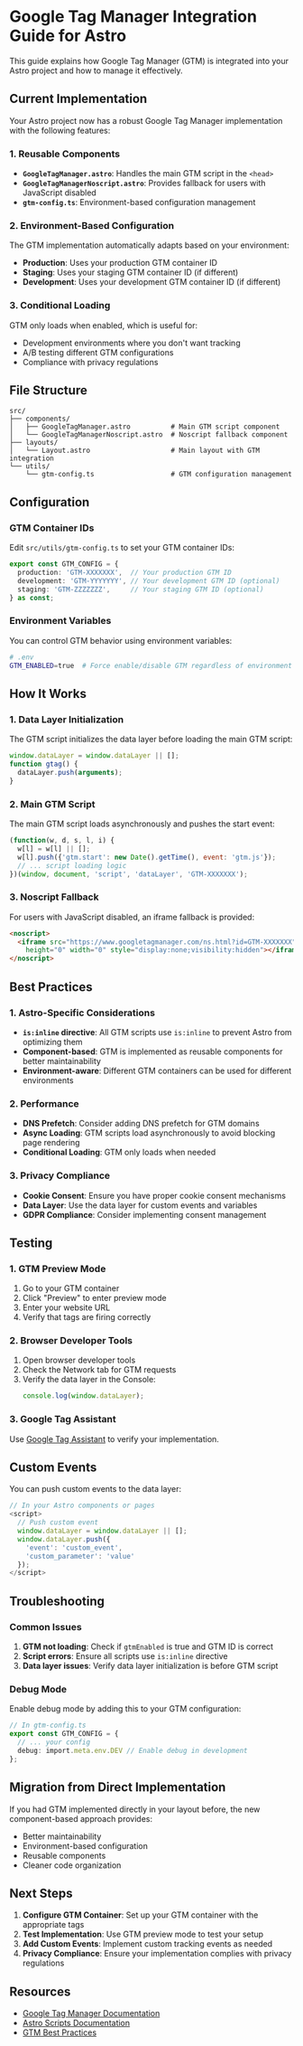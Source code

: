 # Google Tag Manager Integration Guide for Astro

This guide explains how Google Tag Manager (GTM) is integrated into your Astro project and how to manage it effectively.

## Current Implementation

Your Astro project now has a robust Google Tag Manager implementation with the following features:

### 1. Reusable Components

- **`GoogleTagManager.astro`**: Handles the main GTM script in the `<head>`
- **`GoogleTagManagerNoscript.astro`**: Provides fallback for users with JavaScript disabled
- **`gtm-config.ts`**: Environment-based configuration management

### 2. Environment-Based Configuration

The GTM implementation automatically adapts based on your environment:

- **Production**: Uses your production GTM container ID
- **Staging**: Uses your staging GTM container ID (if different)
- **Development**: Uses your development GTM container ID (if different)

### 3. Conditional Loading

GTM only loads when enabled, which is useful for:
- Development environments where you don't want tracking
- A/B testing different GTM configurations
- Compliance with privacy regulations

## File Structure

```
src/
├── components/
│   ├── GoogleTagManager.astro          # Main GTM script component
│   └── GoogleTagManagerNoscript.astro  # Noscript fallback component
├── layouts/
│   └── Layout.astro                    # Main layout with GTM integration
└── utils/
    └── gtm-config.ts                   # GTM configuration management
```

## Configuration

### GTM Container IDs

Edit `src/utils/gtm-config.ts` to set your GTM container IDs:

```typescript
export const GTM_CONFIG = {
  production: 'GTM-XXXXXXX',  // Your production GTM ID
  development: 'GTM-YYYYYYY', // Your development GTM ID (optional)
  staging: 'GTM-ZZZZZZZ',     // Your staging GTM ID (optional)
} as const;
```

### Environment Variables

You can control GTM behavior using environment variables:

```bash
# .env
GTM_ENABLED=true  # Force enable/disable GTM regardless of environment
```

## How It Works

### 1. Data Layer Initialization

The GTM script initializes the data layer before loading the main GTM script:

```javascript
window.dataLayer = window.dataLayer || [];
function gtag() {
  dataLayer.push(arguments);
}
```

### 2. Main GTM Script

The main GTM script loads asynchronously and pushes the start event:

```javascript
(function(w, d, s, l, i) {
  w[l] = w[l] || [];
  w[l].push({'gtm.start': new Date().getTime(), event: 'gtm.js'});
  // ... script loading logic
})(window, document, 'script', 'dataLayer', 'GTM-XXXXXXX');
```

### 3. Noscript Fallback

For users with JavaScript disabled, an iframe fallback is provided:

```html
<noscript>
  <iframe src="https://www.googletagmanager.com/ns.html?id=GTM-XXXXXXX"
    height="0" width="0" style="display:none;visibility:hidden"></iframe>
</noscript>
```

## Best Practices

### 1. Astro-Specific Considerations

- **`is:inline` directive**: All GTM scripts use `is:inline` to prevent Astro from optimizing them
- **Component-based**: GTM is implemented as reusable components for better maintainability
- **Environment-aware**: Different GTM containers can be used for different environments

### 2. Performance

- **DNS Prefetch**: Consider adding DNS prefetch for GTM domains
- **Async Loading**: GTM scripts load asynchronously to avoid blocking page rendering
- **Conditional Loading**: GTM only loads when needed

### 3. Privacy Compliance

- **Cookie Consent**: Ensure you have proper cookie consent mechanisms
- **Data Layer**: Use the data layer for custom events and variables
- **GDPR Compliance**: Consider implementing consent management

## Testing

### 1. GTM Preview Mode

1. Go to your GTM container
2. Click "Preview" to enter preview mode
3. Enter your website URL
4. Verify that tags are firing correctly

### 2. Browser Developer Tools

1. Open browser developer tools
2. Check the Network tab for GTM requests
3. Verify the data layer in the Console:
   ```javascript
   console.log(window.dataLayer);
   ```

### 3. Google Tag Assistant

Use [Google Tag Assistant](https://tagassistant.google.com/) to verify your implementation.

## Custom Events

You can push custom events to the data layer:

```javascript
// In your Astro components or pages
<script>
  // Push custom event
  window.dataLayer = window.dataLayer || [];
  window.dataLayer.push({
    'event': 'custom_event',
    'custom_parameter': 'value'
  });
</script>
```

## Troubleshooting

### Common Issues

1. **GTM not loading**: Check if `gtmEnabled` is true and GTM ID is correct
2. **Script errors**: Ensure all scripts use `is:inline` directive
3. **Data layer issues**: Verify data layer initialization is before GTM script

### Debug Mode

Enable debug mode by adding this to your GTM configuration:

```typescript
// In gtm-config.ts
export const GTM_CONFIG = {
  // ... your config
  debug: import.meta.env.DEV // Enable debug in development
};
```

## Migration from Direct Implementation

If you had GTM implemented directly in your layout before, the new component-based approach provides:

- Better maintainability
- Environment-based configuration
- Reusable components
- Cleaner code organization

## Next Steps

1. **Configure GTM Container**: Set up your GTM container with the appropriate tags
2. **Test Implementation**: Use GTM preview mode to test your setup
3. **Add Custom Events**: Implement custom tracking events as needed
4. **Privacy Compliance**: Ensure your implementation complies with privacy regulations

## Resources

- [Google Tag Manager Documentation](https://developers.google.com/tag-manager)
- [Astro Scripts Documentation](https://docs.astro.build/en/guides/client-side-scripts/)
- [GTM Best Practices](https://support.google.com/tagmanager/answer/6107163)
